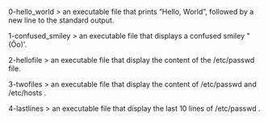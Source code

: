 0-hello_world > an executable file that prints “Hello, World”, followed by a new line to the standard output.

1-confused_smiley > an executable file that displays a confused smiley "(Ôo)'.

2-hellofile > an executable file that display the content of the /etc/passwd file.

3-twofiles > an executable file that display the content of /etc/passwd and /etc/hosts .

4-lastlines > an executable file that display the last 10 lines of /etc/passwd .
